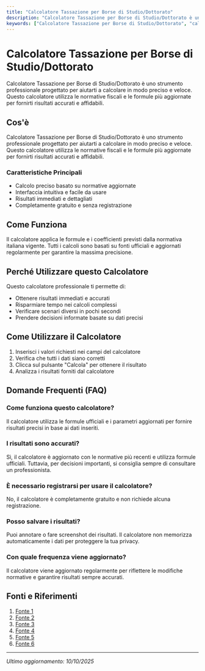 ```yaml
---
title: "Calcolatore Tassazione per Borse di Studio/Dottorato"
description: "Calcolatore Tassazione per Borse di Studio/Dottorato è uno strumento professionale progettato per aiutarti a calcolare in modo preciso e veloce. Questo calcolatore utilizza le normative fiscali e le formule più aggiornate per fornirti risultati accurati e affidabili."
keywords: ["Calcolatore Tassazione per Borse di Studio/Dottorato", "calcolatore", "calcolo online"]
---
```


# Calcolatore Tassazione per Borse di Studio/Dottorato

Calcolatore Tassazione per Borse di Studio/Dottorato è uno strumento professionale progettato per aiutarti a calcolare in modo preciso e veloce. Questo calcolatore utilizza le normative fiscali e le formule più aggiornate per fornirti risultati accurati e affidabili.

## Cos'è

Calcolatore Tassazione per Borse di Studio/Dottorato è uno strumento professionale progettato per aiutarti a calcolare in modo preciso e veloce. Questo calcolatore utilizza le normative fiscali e le formule più aggiornate per fornirti risultati accurati e affidabili.

### Caratteristiche Principali

- Calcolo preciso basato su normative aggiornate
- Interfaccia intuitiva e facile da usare
- Risultati immediati e dettagliati
- Completamente gratuito e senza registrazione

## Come Funziona

Il calcolatore applica le formule e i coefficienti previsti dalla normativa italiana vigente. Tutti i calcoli sono basati su fonti ufficiali e aggiornati regolarmente per garantire la massima precisione.

## Perché Utilizzare questo Calcolatore

Questo calcolatore professionale ti permette di:

- Ottenere risultati immediati e accurati
- Risparmiare tempo nei calcoli complessi
- Verificare scenari diversi in pochi secondi
- Prendere decisioni informate basate su dati precisi

## Come Utilizzare il Calcolatore

1. Inserisci i valori richiesti nei campi del calcolatore
2. Verifica che tutti i dati siano corretti
3. Clicca sul pulsante "Calcola" per ottenere il risultato
4. Analizza i risultati forniti dal calcolatore

## Domande Frequenti (FAQ)

### Come funziona questo calcolatore?

Il calcolatore utilizza le formule ufficiali e i parametri aggiornati per fornire risultati precisi in base ai dati inseriti.

### I risultati sono accurati?

Sì, il calcolatore è aggiornato con le normative più recenti e utilizza formule ufficiali. Tuttavia, per decisioni importanti, si consiglia sempre di consultare un professionista.

### È necessario registrarsi per usare il calcolatore?

No, il calcolatore è completamente gratuito e non richiede alcuna registrazione.

### Posso salvare i risultati?

Puoi annotare o fare screenshot dei risultati. Il calcolatore non memorizza automaticamente i dati per proteggere la tua privacy.

### Con quale frequenza viene aggiornato?

Il calcolatore viene aggiornato regolarmente per riflettere le modifiche normative e garantire risultati sempre accurati.

## Fonti e Riferimenti

1. [Fonte 1](https://www.unimc.it/it/didattica/iscrizione-e-carriera/tasse-contributi/simulatore-tasse)
2. [Fonte 2](https://www.fiscoetasse.com/approfondimenti/10903-tassazione-delle-borse-di-studio-percepite-allestero.html)
3. [Fonte 3](https://www.unipd.it/servizi/simulatoretasse)
4. [Fonte 4](https://www.agenziaentrate.gov.it/portale/documents/20143/233527/Guida+disciplina+irpef_guide_pratiche_DR_studenti_e_fisco_versione_febbraio2014.pdf/01953799-b127-4a40-35de-231d21544e6e)
5. [Fonte 5](https://www.taxmanapp.it/blog/2025/03/18/le-borse-di-studio-vanno-dichiarate/)
6. [Fonte 6](https://www.unipa.it/didattica/dottorati/borsa-di-dottorato/)

---

*Ultimo aggiornamento: 10/10/2025*
